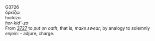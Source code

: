 <body>
  <p>G3726<br>  ὁρκίζω  <br> horkizō  <br><i>hor-kid‘-zo </i><br>From <a href="g3727.htm">3727</a>  to <i>put</i> <i>on</i> <i>oath</i>, that is, <i>make</i> <i>swear</i>; by analogy to solemnly <i>enjoin:</i> - adjure, charge.<br></p>
 </body>